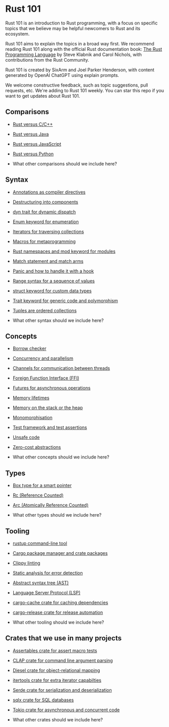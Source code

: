 # Rust 101

Rust 101 is an introduction to Rust programming, with a focus on specific topics that we believe may be helpful newcomers to Rust and its ecosystem.

Rust 101 aims to explain the topics in a broad way first. We recommend reading Rust 101 along with the official Rust documentation book: [The Rust Programming Language](https://doc.rust-lang.org/book/) by Steve Klabnik and Carol Nichols, with contributions from the Rust Community.

Rust 101 is created by SixArm and Joel Parker Henderson, with content generated by OpenAI ChatGPT using explain prompts.

We welcome constructive feedback, such as topic suggestions, pull requests, etc. We're adding to Rust 101 weekly. You can star this repo if you want to get updates about Rust 101.


## Comparisons

* [Rust versus C/C++](comparisons/rust-versus-c-cpp.md)

* [Rust versus Java](comparisons/rust-versus-java.md)

* [Rust versus JavaScript](comparisons/rust-versus-javascript.md)

* [Rust versus Python](comparisons/rust-versus-python.md)

* What other comparisons should we include here?


## Syntax

* [Annotations as compiler directives](syntax/annotations-as-compiler-directives.md)

* [Destructuring into components](syntax/destructuring-into-components.md)

* [dyn trait for dynamic dispatch](syntax/dyn-trait-for-dynamic-dispatch.md)

* [Enum keyword for enumeration](syntax/enum-keyword-for-enumerations.md)

* [Iterators for traversing collections](syntax/iterators-for-traversing-collections.md)

* [Macros for metaprogramming](syntax/macros-for-metaprogramming.md)

* [Rust namespaces and mod keyword for modules](syntax/namespaces-and-mod-keyword-for-modules.md)

* [Match statement and match arms](syntax/match-statement-and-match-arms.md)

* [Panic and how to handle it with a hook](syntax/panic-and-how-to-handle-it-with-a-hook.md)

* [Range syntax for a sequence of values](syntax/range-syntax-for-a-sequence-of-values.md)

* [struct keyword for custom data types](syntax/struct-keyword-for-custom-data-types.md)

* [Trait keyword for generic code and polymorphism](syntax/trait-keyword-for-generic-code-and-polymorphism.md)

* [Tuples are ordered collections](syntax/tuples-are-ordered-collections.md)

* What other syntax should we include here?


## Concepts

* [Borrow checker](concepts/borrow-checker.md)

* [Concurrency and parallelism](concepts/concurrency-and-parallelism.md)

* [Channels for communication between threads](concepts/channels-for-communication-between-threads.md)

* [Foreign Function Interface (FFI)](concepts/foreign-function-interface-ffi.md)

* [Futures for asynchronous operations](concepts/futures-for-asynchronous-operations.md)

* [Memory lifetimes](concepts/memory-lifetimes.md)

* [Memory on the stack or the heap](concepts/memory-on-the-stack-or-the-heap.md)

* [Monomorphisation](concepts/monomorphisation-of-generic-code.md)

* [Test framework and test assertions](concepts/test-framework-and-test-assertions.md)

* [Unsafe code](concepts/unsafe-code.md)

* [Zero-cost abstractions](concepts/zero-cost-abstractions.md)

* What other concepts should we include here?


## Types

* [Box type for a smart pointer](types/box-smart-pointer.md)

* [Rc (Reference Counted)](types/rc-reference-counted.md)

* [Arc (Atomically Reference Counted)](types/arc-atomically-reference-counted.md)

* What other types should we include here?


## Tooling

* [rustup command-line tool](tooling/rustup-command-line-tool.md)

* [Cargo package manager and crate packages](tooling/cargo-package-manager-and-crate-packages.md)

* [Clippy linting](tooling/clippy-linting.md)

* [Static analysis for error detection](tooling/static-analysis-for-error-detection.md)

* [Abstract syntax tree (AST)](tooling/abstract-syntax-tree-ast.md)

* [Language Server Protocol (LSP)](tooling/language-server-protocol-lsp.md)

* [cargo-cache crate for caching dependencies](tooling/cargo-cache-crate-for-caching-dependencies.md)

* [cargo-release crate for release automation](tooling/cargo-release-crate-for-release-automation.md)

* What other tooling should we include here?


## Crates that we use in many projects

* [Assertables crate for assert macro tests](crates/assertables-crate-for-assert-macro-tests.md)

* [CLAP crate for command line argument parsing](crates/clap-crate-for-command-line-argument-parsing.md)

* [Diesel crate for object-relational mapping](crates/diesel-crate-for-object-relational-mapping.md)

* [itertools crate for extra iterator capabilties](crates/itertools-crate-for-extra-iterator-capabilties.md)

* [Serde crate for serialization and deserialization](crates/serde-crate-for-serialization-and-deserialization.md)

* [sqlx crate for SQL databases](crates/sqlx-crate-for-sql-databases.md)

* [Tokio crate for asynchronous and concurrent code](crates/tokio-crate-for-asynchronous-and-concurrent-code.md)

* What other crates should we include here?
